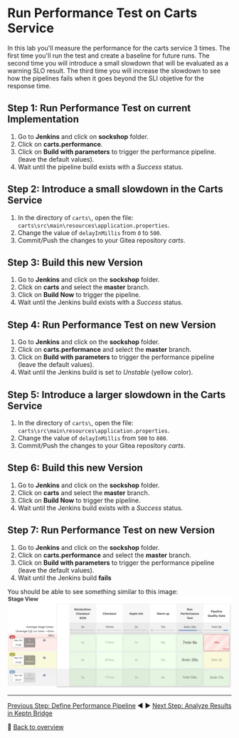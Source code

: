 # Run Performance Test on Carts Service

In this lab you'll measure the performance for the carts service 3 times. The first time you'll run the test and create a baseline for future runs. The second time you will introduce a small slowdown that will be evaluated as a warning SLO result. The third time you will increase the slowdown to see how the pipelines fails when it goes beyond the SLI objetive for the response time.

## Step 1: Run Performance Test on current Implementation

1. Go to  **Jenkins** and click on **sockshop** folder.
1. Click on **carts.performance**.
1. Click on **Build with parameters** to trigger the performance pipeline. (leave the default values).
1. Wait until the pipeline build exists with a *Success* status.

## Step 2: Introduce a small slowdown in the Carts Service

1. In the directory of `carts\`, open the file: `carts\src\main\resources\application.properties`.
1. Change the value of `delayInMillis` from `0` to `500`.
1. Commit/Push the changes to your Gitea repository *carts*.

## Step 3: Build this new Version

1. Go to **Jenkins** and click on the **sockshop** folder.
1. Click on **carts** and select the **master** branch.
1. Click on **Build Now** to trigger the pipeline.
1. Wait until the Jenkins build exists with a *Success* status.

## Step 4: Run Performance Test on new Version

1. Go to **Jenkins** and click on the **sockshop** folder.
1. Click on **carts.performance** and select the **master** branch.  
1. Click on **Build with parameters** to trigger the performance pipeline (leave the default values).
1. Wait until the Jenkins build is set to *Unstable* (yellow color).

## Step 5: Introduce a larger slowdown in the Carts Service

1. In the directory of `carts\`, open the file: `carts\src\main\resources\application.properties`.
1. Change the value of `delayInMillis` from `500` to `800`.
1. Commit/Push the changes to your Gitea repository *carts*.

## Step 6: Build this new Version

1. Go to **Jenkins** and click on the **sockshop** folder.
1. Click on **carts** and select the **master** branch.
1. Click on **Build Now** to trigger the pipeline.
1. Wait until the Jenkins build exists with a *Success* status.

## Step 7: Run Performance Test on new Version

1. Go to **Jenkins** and click on the **sockshop** folder.
1. Click on **carts.performance** and select the **master** branch.  
1. Click on **Build with parameters** to trigger the performance pipeline (leave the default values).
1. Wait until the Jenkins build **fails**

You should be able to see something similar to this image:
![pipeline](./assets/pipelineResults.png)

---

[Previous Step: Define Performance Pipeline](../06_Define_Performance_Pipeline) :arrow_backward: :arrow_forward: [Next Step: Analyze Results in Keptn Bridge](../08_Analyze_Results_in_Keptn_Bridge)

:arrow_up_small: [Back to overview](../)
